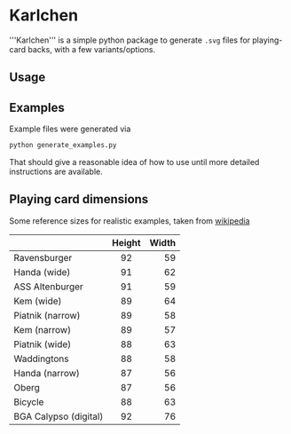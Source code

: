 # Karlchen

'''Karlchen''' is a simple python package to generate `.svg` files for playing-card backs, with a few variants/options.

## Usage


## Examples

Example files were generated via

```bash
python generate_examples.py
```

That should give a reasonable idea of how to use until more detailed instructions are available.


## Playing card dimensions

Some reference sizes for realistic examples, taken from [wikipedia](https://en.wikipedia.org/w/index.php?title=Standard_52-card_deck&oldid=1002254049#Size_of_the_cards)


|  | Height | Width |
| :------------- | :----------: | -----------: |
| Ravensburger | 92 | 59 |
| Handa (wide) | 91 | 62 |
| ASS Altenburger | 91 | 59 |
| Kem (wide) | 89 | 64 |
| Piatnik (narrow) | 89 | 58 |
| Kem (narrow) | 89 | 57 |
| Piatnik (wide) | 88 | 63 |
| Waddingtons | 88 | 58 |
| Handa (narrow) | 87 | 56 |
| Oberg | 87 | 56 |
| Bicycle |	88 | 63 |
| BGA Calypso (digital) | 92 | 76 |
